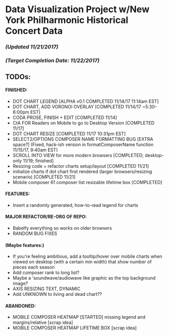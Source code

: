 # Data Visualization Project w/New York Philharmonic Historical Concert Data


### _(Updated 11/21/2017)_
### _(Target Completion Date: 11/22/2017)_

## TODOs: 

#### FINISHED: 
* DOT CHART LEGEND [ALPHA v0.1 COMPLETED 11/14/17 11:14am EST]
* DOT CHART, ADD VORONOI OVERLAY [COMPLETED 11/14/17 ~5:30-6:00pm EST]
* CODA PROSE, FINISH + EDIT [COMPLETED 11/14]
* CtA FOR Readers on Mobile to go to Desktop Version [COMPLETED 11/17]
* DOT CHART RESIZE [COMPLETED 11/17 10:31pm EST]
* SELECT2/OPTIONS COMPOSER NAME FORMATTING BUG [EXTRA space?] (Fixed, hack-ish version in formatComposerName function 11/15/17, 9:40am EST)
* SCROLL INTO VIEW for more modern browsers [COMPLETED; desktop-only 11/19; finished]
* Resizing code + refactor charts setup/layout [COMPLETED 11/21]
* initialize charts if dot chart first rendered (larger browsers/resizing scenario) [COMPLETED 11/21]
* Mobile composer 61 composer list resizable lifetime box [COMPLETED]

#### FEATURES: 

* Insert a randomly generated, how-to-read legend for charts


#### MAJOR REFACTOR/RE-ORG OF REPO:
* Babelfy everything so works on older browsers
* RANDOM BUG FIXES

#### (Maybe features:)
* If you're feeling ambitious, add a tooltip/hover over mobile charts when viewed on desktop (with a certain min width) that show number of pieces each season
* Add composer rank to long list? 
* Maybe a 'soundwave/audiowave like graphic as the top background image?
* AXIS RESIZING TEXT, DYNAMIC
* Add UNKNOWN to living and dead chart??




#### ABANDONED: 
* MOBILE COMPOSER HEATMAP [STARTED] missing legend and margins/relative [scrap idea]
* MOBILE COMPOSER HEATMAP LIFETIME BOX [scrap idea]






